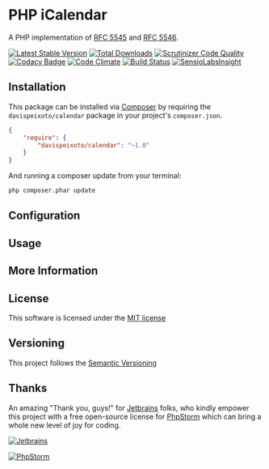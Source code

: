 # PHP iCalendar

A PHP implementation of [RFC 5545](https://tools.ietf.org/html/rfc5545) and [RFC 5546](https://tools.ietf.org/html/rfc5546).

[![Latest Stable Version](https://img.shields.io/packagist/v/davispeixoto/calendar.svg)](https://packagist.org/packages/davispeixoto/calendar)
[![Total Downloads](https://img.shields.io/packagist/dt/davispeixoto/calendar.svg)](https://packagist.org/packages/davispeixoto/calendar)
[![Scrutinizer Code Quality](https://scrutinizer-ci.com/g/davispeixoto/PHP-iCal/badges/quality-score.png?b=master)](https://scrutinizer-ci.com/g/davispeixoto/PHP-iCal/?branch=master)
[![Codacy Badge](https://www.codacy.com/project/badge/7f809a8ef1044ed283be4fa2583a45fc)](https://www.codacy.com/app/davis-peixoto/PHP-iCal)
[![Code Climate](https://codeclimate.com/github/davispeixoto/PHP-iCal/badges/gpa.svg)](https://codeclimate.com/github/davispeixoto/PHP-iCal)
[![Build Status](https://travis-ci.org/davispeixoto/PHP-iCal.svg?branch=master)](https://travis-ci.org/davispeixoto/PHP-iCal)
[![SensioLabsInsight](https://insight.sensiolabs.com/projects/581b1e12-b229-44ea-99df-75cf1f9f9dcd/small.png)](https://insight.sensiolabs.com/projects/581b1e12-b229-44ea-99df-75cf1f9f9dcd)

## Installation

This package can be installed via [Composer](http://getcomposer.org) by requiring the
`davispeixoto/calendar` package in your project's `composer.json`.

```json
{
    "require": {
        "davispeixoto/calendar": "~1.0"
    }
}
```

And running a composer update from your terminal:
```sh
php composer.phar update
```

## Configuration

## Usage

## More Information

## License

This software is licensed under the [MIT license](http://opensource.org/licenses/MIT)

## Versioning

This project follows the [Semantic Versioning](http://semver.org/)

## Thanks

An amazing "Thank you, guys!" for [Jetbrains](https://www.jetbrains.com/) folks, 
who kindly empower this project with a free open-source license for [PhpStorm](https://www.jetbrains.com/phpstorm/) which can bring a whole new level of joy for coding.

[![Jetbrains][2]][1]

[![PhpStorm][4]][3]

  [1]: https://www.jetbrains.com/
  [2]: https://www.jetbrains.com/company/docs/logo_jetbrains.png
  [3]: https://www.jetbrains.com/phpstorm/
  [4]: https://www.jetbrains.com/phpstorm/documentation/docs/logo_phpstorm.png


